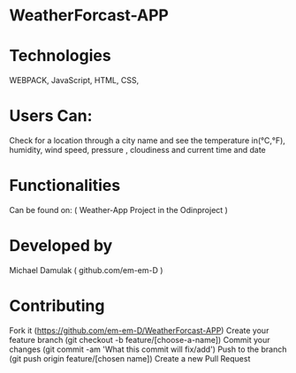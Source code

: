 # WeatherForcast-APP

# Technologies
WEBPACK,
JavaScript,
HTML,
CSS,

# Users Can:
Check for a location through a city name and see the temperature in(°C,°F), humidity, wind speed, pressure , cloudiness and current time and date

# Functionalities
Can be found on: ( Weather-App Project in the Odinproject )

# Developed by
Michael Damulak ( github.com/em-em-D )

# Contributing
Fork it (https://github.com/em-em-D/WeatherForcast-APP)
Create your feature branch (git checkout -b feature/[choose-a-name])
Commit your changes (git commit -am 'What this commit will fix/add')
Push to the branch (git push origin feature/[chosen name])
Create a new Pull Request
